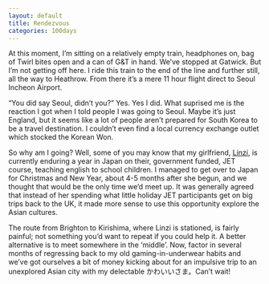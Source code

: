 ```yaml
---
layout: default
title: Rendezvous
categories: 100days
---
```


At this moment, I’m sitting on a relatively empty train, headphones on, bag of Twirl bites open and a can of G&T in hand. We’ve stopped at Gatwick. But I’m not getting off here. I ride this train to the end of the line and further still, all the way to Heathrow. From there it’s a mere 11 hour flight direct to Seoul Incheon Airport.

“You did say Seoul, didn’t you?” Yes. Yes I did. What suprised me is the reaction I got when I told people I was going to Seoul. Maybe it’s just England, but it seems like a lot of people aren’t prepared for South Korea to be a travel destination. I couldn’t even find a local currency exchange outlet which stocked the Korean Won.

So why am I going? Well, some of you may know that my girlfriend, [Linzi](https://twitter.com/nice_reminder), is currently enduring a year in Japan on their, government funded, JET course, teaching english to school children. I managed to get over to Japan for Christmas and New Year, about 4-5 months after she begun, and we thought that would be the only time we’d meet up. It was generally agreed that instead of her spending what little holiday JET participants get on big trips back to the UK, it made more sense to use this opportunity explore the Asian cultures.

The route from Brighton to Kirishima, where Linzi is stationed, is fairly painful; not something you’d want to repeat if you could help it. A better alternative is to meet somewhere in the ‘middle’. Now, factor in several months of regressing back to my old gaming-in-underwear habits and we’ve got ourselves a bit of money kicking about for an impulsive trip to an unexplored Asian city with my delectable かわいいさま。Can’t wait!
